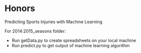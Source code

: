 # Honors
Predicting Sports Injuries with Machine Learning

For 2014:2015_seasons folder:
- Run getData.py to create spreadsheets on your local machine
- Run predict.py to get output of machine learning algorithm